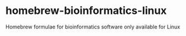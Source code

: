 # homebrew-bioinformatics-linux
Homebrew formulae for bioinformatics software only available for Linux
